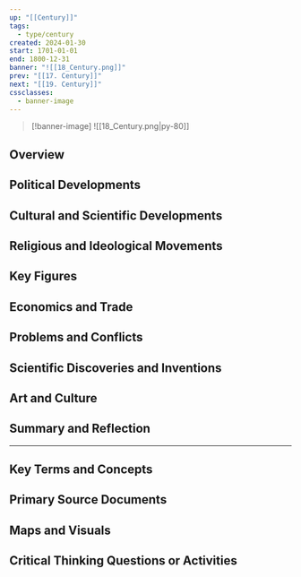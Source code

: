 ```yaml
---
up: "[[Century]]"
tags:
  - type/century
created: 2024-01-30
start: 1701-01-01
end: 1800-12-31
banner: "![[18_Century.png]]"
prev: "[[17. Century]]"
next: "[[19. Century]]"
cssclasses:
  - banner-image
---
```

>[!banner-image] ![[18_Century.png|py-80]]
>
## Overview
## Political Developments
## Cultural and Scientific Developments
## Religious and Ideological Movements
## Key Figures
## Economics and Trade
## Problems and Conflicts
## Scientific Discoveries and Inventions
## Art and Culture
## Summary and Reflection
---
## Key Terms and Concepts
## Primary Source Documents
## Maps and Visuals
## Critical Thinking Questions or Activities


